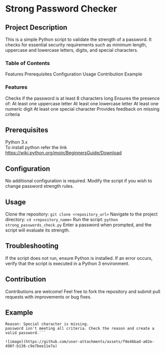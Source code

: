 # Strong Password Checker

## Project Description

This is a simple Python script to validate the strength of a password. It checks for essential security requirements such as minimum length, uppercase and lowercase letters, digits, and special characters.

### Table of Contents
Features
Prerequisites
Configuration
Usage
Contribution
Example

### Features

Checks if the password is at least 8 characters long
Ensures the presence of:
  At least one uppercase letter
  At least one lowercase letter
  At least one numeric digit
  At least one special character
Provides feedback on missing criteria

## Prerequisites

Python 3.x   
To install python refer the link https://wiki.python.org/moin/BeginnersGuide/Download

## Configuration

No additional configuration is required. Modify the script if you wish to change password strength rules.

## Usage

Clone the repository:
```git clone <repository_url>```
Navigate to the project directory:
```cd <repository_name>```
Run the script:
```python strong_passwords_check.py```
Enter a password when prompted, and the script will evaluate its strength.

## Troubleshooting

If the script does not run, ensure Python is installed.
If an error occurs, verify that the script is executed in a Python 3 environment.

## Contribution

Contributions are welcome! Feel free to fork the repository and submit pull requests with improvements or bug fixes.

## Example

```Enter the password here: Password123
Reason: Special character is missing.
password isn't meeting all criteria. Check the reason and create a valid password.```

![image](https://github.com/user-attachments/assets/f9e46bad-a02e-498f-b138-c9e7bee11e7a)




